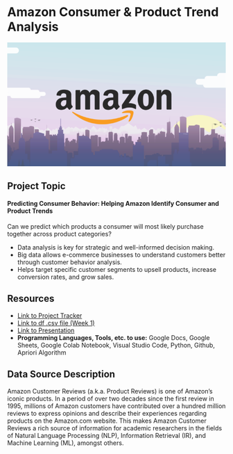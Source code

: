 # Amazon Consumer & Product Trend Analysis

![Amazon](Photos/Amazon_Header.png)


## Project Topic
#### Predicting Consumer Behavior: Helping Amazon Identify Consumer and Product Trends
Can we predict which products a consumer will most likely purchase together across product categories?

- Data analysis is key for strategic and well-informed decision making. 
- Big data allows e-commerce businesses to understand customers better through customer behavior analysis.
- Helps target specific customer segments to upsell products, increase conversion rates, and grow sales.


## Resources
- [Link to Project Tracker](https://docs.google.com/spreadsheets/d/1WJBlla5ap6cchO12OfbjRwCKj17eBbcxXQNUqc3g52o/edit#gid=2063972108) 
- [Link to df .csv file (Week 1)](https://drive.google.com/drive/folders/18hYQ8VMuRqI5BbjhQWmEmcKjGr8gxxyc?usp=sharing)
- [Link to Presentation](https://docs.google.com/presentation/d/1BNm6gF_iD4guTDOlRPsiFmyAij_SqHRqjMEp_T4HXd8/edit#slide=id.gd0128d9d41_0_4)
- **Programming Languages, Tools, etc. to use:** Google Docs, Google Sheets, Google Colab Notebook, Visual Studio Code, Python, Github, Apriori Algorithm

## Data Source Description
Amazon Customer Reviews (a.k.a. Product Reviews) is one of Amazon’s iconic products. In a period of over two decades since the first review in 1995, millions of Amazon customers have contributed over a hundred million reviews to express opinions and describe their experiences regarding products on the Amazon.com website. This makes Amazon Customer Reviews a rich source of information for academic researchers in the fields of Natural Language Processing (NLP), Information Retrieval (IR), and Machine Learning (ML), amongst others. 
